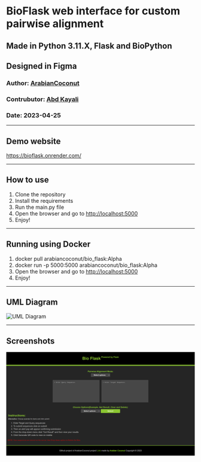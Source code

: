# BioFlask web interface for custom pairwise alignment

## Made in Python 3.11.X, Flask and BioPython
## Designed in Figma

### Author: [ArabianCoconut](https://github.com/ArabianCoconut)
### Contrubutor: [Abd Kayali](https://github.com/AbdKayali3)

### Date: 2023-04-25

---

## Demo website

<https://bioflask.onrender.com/>

---

## How to use

1. Clone the repository
2. Install the requirements
3. Run the main.py file
4. Open the browser and go to <http://localhost:5000>
5. Enjoy!

---

## Running using Docker

1. docker pull arabiancoconut/bio_flask:Alpha
2. docker run -p 5000:5000 arabiancoconut/bio_flask:Alpha
3. Open the browser and go to <http://localhost:5000>
4. Enjoy!

---

## UML Diagram

![UML Diagram](Images/UML.jpg)

---

## Screenshots

![Project_Screenshot](Images/Project.png)
